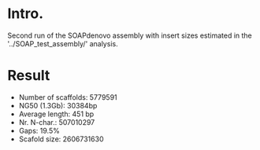 # Intro.
Second run of the SOAPdenovo assembly with insert sizes estimated in the '../SOAP_test_assembly/' analysis.

# Result
* Number of scaffolds: 5779591
* NG50 (1.3Gb): 30384bp
* Average length: 451 bp
* Nr. N-char.: 507010297
* Gaps: 19.5%
* Scafold size: 2606731630
